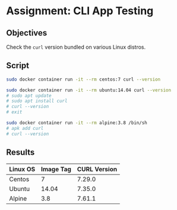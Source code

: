 # Assignment: CLI App Testing

## Objectives

Check the `curl` version bundled on various Linux distros.

## Script

```bash
sudo docker container run -it --rm centos:7 curl --version

sudo docker container run -it --rm ubuntu:14.04 curl --version
# sudo apt update
# sudo apt install curl
# curl --version
# exit

sudo docker container run -it --rm alpine:3.8 /bin/sh
# apk add curl
# curl --version
```

## Results

| Linux OS	| Image Tag 	| CURL Version 	|
|-		|-		|-		|
| Centos 	| 7		| 7.29.0	|
| Ubuntu	| 14.04		| 7.35.0	|
| Alpine	| 3.8		| 7.61.1	|


